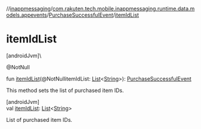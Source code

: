 //[inappmessaging](../../../index.md)/[com.rakuten.tech.mobile.inappmessaging.runtime.data.models.appevents](../index.md)/[PurchaseSuccessfulEvent](index.md)/[itemIdList](item-id-list.md)

# itemIdList

[androidJvm]\

@NotNull

fun [itemIdList](item-id-list.md)(@NotNullitemIdList: [List](https://kotlinlang.org/api/latest/jvm/stdlib/kotlin.collections/-list/index.html)&lt;[String](https://kotlinlang.org/api/latest/jvm/stdlib/kotlin/-string/index.html)&gt;): [PurchaseSuccessfulEvent](index.md)

This method sets the list of purchased item IDs.

[androidJvm]\
val [itemIdList](item-id-list.md): [List](https://kotlinlang.org/api/latest/jvm/stdlib/kotlin.collections/-list/index.html)&lt;[String](https://kotlinlang.org/api/latest/jvm/stdlib/kotlin/-string/index.html)&gt;

List of purchased item IDs.
